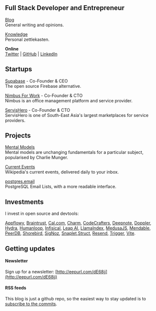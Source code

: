 

## Full Stack Developer and Entrepreneur

[Blog](/blog/) <br />General writing and opinions.

[Knowledge](/knowledge/) <br />Personal zettlekasten.

**Online** <br />[Twitter](https://twitter.com/kiwicopple) | [GitHub](https://github.com/kiwicopple) | [LinkedIn](https://www.linkedin.com/in/paulcopplestone/)


## Startups

[Supabase](https://supabase.io) - Co-Founder & CEO<br />
The open source Firebase alternative.

[Nimbus For Work](https://nimbusforwork.com) - Co-Founder & CTO<br />
Nimbus is an office management platform and service provider.

[ServisHero](https://servishero.com) - Co-Founder & CTO<br />
ServisHero is one of South-East Asia's largest marketplaces for service providers.


## Projects

[Mental Models](https://mentalmodels.co)<br />
Mental models are unchanging fundamentals for a particular subject, popularised by Charlie Munger.

[Current Events](https://currentevents.email)<br />
Wikipedia's current events, delivered daily to your inbox. 

[postgres.email](https://github.com/kiwicopple/postgres.email)<br />
PostgreSQL Email Lists, with a more readable interface.

## Investments

I invest in open source and devtools: 

[Appflowy](https://www.appflowy.io/), [Braintrust](https://www.braintrustdata.com/), [Cal.com](https://cal.com), [Charm](https://charm.sh/), [CodeCrafters](https://codecrafters.io/), [Deepnote](https://deepnote.com/), [Doppler](https://www.doppler.com/), [Hydra](https://hydras.io/), [Humanloop](https://humanloop.com), [Infisical](https://infisical.com), [Leap AI](https://tryleap.ai/), [LlamaIndex](https://www.llamaindex.ai), [MedusaJS](https://medusajs.com/), [Mendable](https://www.mendable.ai/), [PeerDB](https://www.peerdb.io/), [Shorebird](https://shorebird.dev), [SigNoz](https://signoz.io/), [Snaplet](https://www.snaplet.dev/),[Struct](https://struct.ai), [Resend](https://resend.com), [Trigger](https://trigger.dev/), [Vite](https://vitejs.dev/).



## Getting updates

#### Newsletter

Sign up for a newsletter: [http://eepurl.com/dE68jj](http://eepurl.com/dE68jj)

#### RSS feeds

This blog is just a github repo, so the easiest way to stay updated is to [subscribe to the commits](https://github.com/kiwicopple/paul.copplest.one/commits/master.atom).

